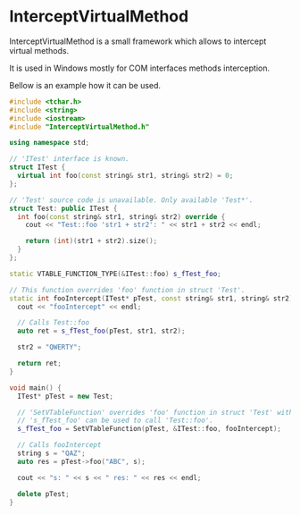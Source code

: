 # InterceptVirtualMethod

InterceptVirtualMethod is a small framework which allows to intercept virtual methods.

It is used in Windows mostly for COM interfaces methods interception. 

Bellow is an example how it can be used.

```C++
#include <tchar.h>
#include <string>
#include <iostream>
#include "InterceptVirtualMethod.h"

using namespace std;

// 'ITest' interface is known.
struct ITest {
  virtual int foo(const string& str1, string& str2) = 0;
};

// 'Test' source code is unavailable. Only available 'Test*'.
struct Test: public ITest {
  int foo(const string& str1, string& str2) override {
    cout << "Test::foo 'str1 + str2': " << str1 + str2 << endl;

    return (int)(str1 + str2).size();
  }
};

static VTABLE_FUNCTION_TYPE(&ITest::foo) s_fTest_foo;

// This function overrides 'foo' function in struct 'Test'.
static int fooIntercept(ITest* pTest, const string& str1, string& str2) {
  cout << "fooIntercept" << endl;

  // Calls Test::foo
  auto ret = s_fTest_foo(pTest, str1, str2);

  str2 = "QWERTY";

  return ret;
}

void main() {
  ITest* pTest = new Test;

  // 'SetVTableFunction' overrides 'foo' function in struct 'Test' with 'fooIntercept' function.
  // 's_fTest_foo' can be used to call 'Test::foo'.
  s_fTest_foo = SetVTableFunction(pTest, &ITest::foo, fooIntercept);

  // Calls fooIntercept
  string s = "QAZ";
  auto res = pTest->foo("ABC", s);

  cout << "s: " << s << " res: " << res << endl;

  delete pTest;
}

```
